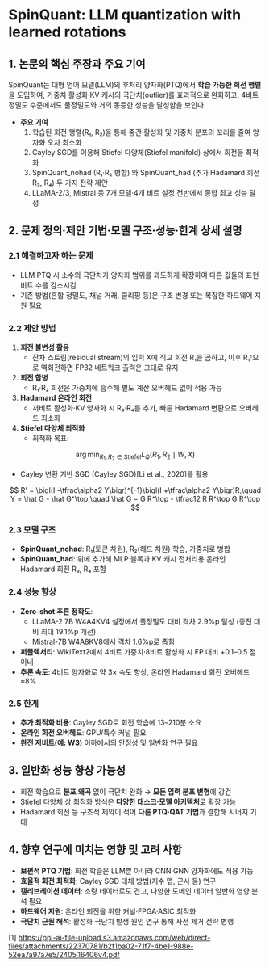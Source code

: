 # SpinQuant: LLM quantization with learned rotations

## 1. 논문의 핵심 주장과 주요 기여  
SpinQuant는 대형 언어 모델(LLM)의 후처리 양자화(PTQ)에서 **학습 가능한 회전 행렬**을 도입하여, 가중치·활성화·KV 캐시의 극단치(outlier)를 효과적으로 완화하고, 4비트 정밀도 수준에서도 풀정밀도와 거의 동등한 성능을 달성함을 보인다.  
- **주요 기여**  
  1. 학습된 회전 행렬(R₁, R₂)을 통해 중간 활성화 및 가중치 분포의 꼬리를 줄여 양자화 오차 최소화  
  2. Cayley SGD를 이용해 Stiefel 다양체(Stiefel manifold) 상에서 회전을 최적화  
  3. SpinQuant_nohad (R₁·R₂ 병합) 와 SpinQuant_had (추가 Hadamard 회전 R₃, R₄) 두 가지 전략 제안  
  4. LLaMA-2/3, Mistral 등 7개 모델·4개 비트 설정 전반에서 종합 최고 성능 달성  

## 2. 문제 정의·제안 기법·모델 구조·성능·한계 상세 설명  

### 2.1 해결하고자 하는 문제  
- LLM PTQ 시 소수의 극단치가 양자화 범위를 과도하게 확장하여 다른 값들의 표현 비트 수를 감소시킴  
- 기존 방법(혼합 정밀도, 채널 거래, 클리핑 등)은 구조 변경 또는 복잡한 하드웨어 지원 필요  

### 2.2 제안 방법  
1. **회전 불변성 활용**  
   - 잔차 스트림(residual stream)의 입력 X에 직교 회전 R₁을 곱하고, 이후 R₁ᵀ으로 역회전하면 FP32 네트워크 출력은 그대로 유지  
2. **회전 합병**  
   - R₁·R₂ 회전은 가중치에 흡수해 별도 계산 오버헤드 없이 적용 가능  
3. **Hadamard 온라인 회전**  
   - 저비트 활성화·KV 양자화 시 R₃·R₄를 추가, 빠른 Hadamard 변환으로 오버헤드 최소화  
4. **Stiefel 다양체 최적화**  
   - 최적화 목표:  

$$
       \arg\min_{R_1,R_2\in \mathrm{Stiefel}} L_Q\bigl(R_1,R_2\mid W,X\bigr)
     $$
   
- Cayley 변환 기반 SGD (Cayley SGD)[Li et al., 2020]를 활용  

$$
       R' = \bigl(I -\tfrac\alpha2 Y\bigr)^{-1}\bigl(I +\tfrac\alpha2 Y\bigr)R,\quad
       Y = \hat G - \hat G^\top,\quad \hat G = G R^\top - \tfrac12 R R^\top G R^\top
     $$  

### 2.3 모델 구조  
- **SpinQuant_nohad**: R₁(토큰 차원), R₂(헤드 차원) 학습, 가중치로 병합  
- **SpinQuant_had**: 위에 추가해 MLP 블록과 KV 캐시 전처리용 온라인 Hadamard 회전 R₃, R₄ 포함  

### 2.4 성능 향상  
- **Zero-shot 추론 정확도**:  
  - LLaMA-2 7B W4A4KV4 설정에서 풀정밀도 대비 격차 2.9%p 달성 (종전 대비 최대 19.1%p 개선)  
  - Mistral-7B W4A8KV8에서 격차 1.6%p로 좁힘  
- **퍼플렉서티**: WikiText2에서 4비트 가중치·8비트 활성화 시 FP 대비 +0.1–0.5 점 이내  
- **추론 속도**: 4비트 양자화로 약 3× 속도 향상, 온라인 Hadamard 회전 오버헤드 ≈8%  

### 2.5 한계  
- **추가 최적화 비용**: Cayley SGD로 회전 학습에 13–210분 소요  
- **온라인 회전 오버헤드**: GPU/특수 커널 필요  
- **완전 저비트(예: W3)** 이하에서의 안정성 및 일반화 연구 필요  

## 3. 일반화 성능 향상 가능성  
- 회전 학습으로 **분포 왜곡** 없이 극단치 완화 → **모든 입력 분포 변형**에 강건  
- Stiefel 다양체 상 최적화 방식은 **다양한 태스크·모델 아키텍처**로 확장 가능  
- Hadamard 회전 등 구조적 제약이 적어 **다른 PTQ·QAT 기법**과 결합해 시너지 기대  

## 4. 향후 연구에 미치는 영향 및 고려 사항  
- **보편적 PTQ 기법**: 회전 학습은 LLM뿐 아니라 CNN·GNN 양자화에도 적용 가능  
- **효율적 회전 최적화**: Cayley SGD 대체 방법(지수 맵, 근사 등) 연구  
- **캘리브레이션 데이터**: 소량 데이터로도 견고, 다양한 도메인 데이터 일반화 영향 분석 필요  
- **하드웨어 지원**: 온라인 회전을 위한 커널·FPGA·ASIC 최적화  
- **극단치 근원 해석**: 활성화 극단치 발생 원인 연구 통해 사전 제거 전략 병행  

[1] https://ppl-ai-file-upload.s3.amazonaws.com/web/direct-files/attachments/22370781/b2f1ba02-71f7-4be1-988e-52ea7a97a7e5/2405.16406v4.pdf
